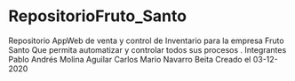 # RepositorioFruto_Santo
Repositorio AppWeb de venta y control de Inventario para la empresa Fruto Santo 
Que permita automatizar  y controlar todos sus procesos .
Integrantes
Pablo Andrés Molina Aguilar
Carlos Mario Navarro Beita
Creado el 03-12-2020
